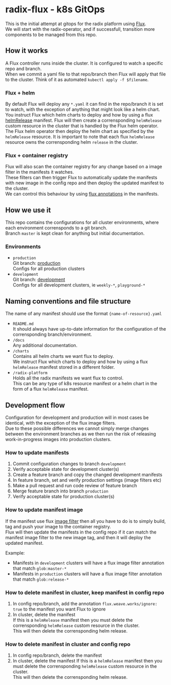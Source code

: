 # radix-flux - k8s GitOps
This is the initial attempt at gitops for the radix platform using [Flux](https://github.com/weaveworks/flux/).  
We will start with the radix-operator, and if successfull, transition more components to be managed from this repo.


## How it works

A Flux controller runs inside the cluster. It is configured to watch a specific repo and branch.  
When we commit a yaml file to that repo/branch then Flux will apply that file to the cluster. Think of it as automated `kubectl apply -f $filename`.  

### Flux + helm
By default Flux will deploy any `*.yaml` it can find in the repo/branch it is set to watch, with the exception of anything that might look like a helm chart.  
You instruct Flux which helm charts to deploy and how by using a flux [helmRelease](https://github.com/weaveworks/flux/blob/master/site/helm-integration.md) manifest. Flux will then create a corrensponding `helmRelease` custom resource in the cluster that is handled by the Flux helm operator. The Flux helm operator then deploy the helm chart as specified by the `helmRelease` resource. It is important to note that each flux `helmRelease` resource owns the corrensponding helm `release` in the cluster.

### Flux + container registry
Flux will also scan the container registry for any change based on a image filter in the manifests it watches.  
These filters can then trigger Flux to automatically update the manifests with new image in the config repo and then deploy the updated manifest to the cluster.   
We can control this behaviour by using [flux annotations](https://github.com/weaveworks/flux/blob/master/site/helm-integration.md#using-annotations-to-control-updates-to-helmrelease-resources) in the manifests.


## How we use it

This repo contains the configurations for all cluster environments, where each environment corrensponds to a git branch.  
Branch `master` is kept clean for anything but initial documentation.  

### Environments

- `production`  
  Git branch: [production](https://github.com/equinor/radix-flux/tree/production)  
  Configs for all production clusters
- `development`  
  Git branch: [development](https://github.com/equinor/radix-flux/tree/development)  
  Configs for all development clusters, ie `weekly-*`, `playground-*`  


## Naming conventions and file structure

The name of any manifest should use the format `{name-of-resource}.yaml`

- `README.md`  
  It should always have up-to-date information for the configuration of the corrensponding branch/environment.
- `/docs`  
  Any additional documentation.
- `/charts`  
  Contains all helm charts we want flux to deploy.  
  We instruct Flux which charts to deploy and how by using a flux `helmRelease` manifest stored in a different folder.
- `/radix-platform`  
  Holds all the radix manifests we want flux to control.  
  This can be any type of k8s resource manifest or a helm chart in the form of a flux `helmRelease` manifest.  


## Development flow

Configuration for development and production will in most cases be identical, with the exception of the flux image filters.  
Due to these possible differences we cannot simply merge changes between the environment branches as we then run the risk of releasing work-in-progress images into production clusters.


### How to update manifests

1. Commit configuration changes to branch `development`
1. Verify acceptable state for development cluster(s)
1. Create a feature branch and copy the changed development manifests
1. In feature branch, set and verify production settings (image filters etc)
1. Make a pull request and run code review of feature branch
1. Merge feature branch into branch `production`
1. Verify acceptable state for production cluster(s)


### How to update manifest image

If the manifest use flux [image filter](https://github.com/weaveworks/flux/blob/master/site/fluxctl.md#using-annotations) then all you have to do is to simply build, tag and push your image to the container registry.  
Flux will then update the manifests in the config repo if it can match the manifest image filter to the new image tag, and then it will deploy the updated manifest.

Example:  
- Manifests in `development` clusters will have a flux image filter annotation that match `glob:master-*`
- Manifests in `production` clusters will have a flux image filter annotation that match `glob:release-*`  


### How to delete manifest in cluster, keep manifest in config repo

1. In config repo/branch, add the annotation `flux.weave.works/ignore: true` to the manifest you want Flux to ignore
1. In cluster, delete the manifest  
   If this is a `helmRelease` manifest then you must delete the corrensponding `helmRelease` custom resource in the cluster.  
   This will then delete the corrensponding helm release.


### How to delete manifest in cluster and config repo

1. In config repo/branch, delete the manifest
1. In cluster, delete the manifest
   If this is a `helmRelease` manifest then you must delete the corrensponding `helmRelease` custom resource in the cluster.  
   This will then delete the corrensponding helm release.
  